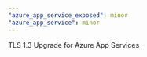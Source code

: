 ```yaml
---
"azure_app_service_exposed": minor
"azure_app_service": minor
---
```


TLS 1.3 Upgrade for Azure App Services
